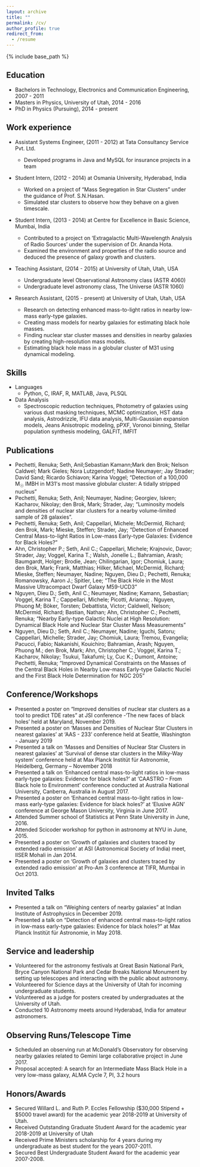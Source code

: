 ```yaml
---
layout: archive
title: ""
permalink: /cv/
author_profile: true
redirect_from:
  - /resume
---
```


{% include base_path %}

Education
---
* Bachelors in Technology, Electronics and Communication Engineering, 2007 - 2011
* Masters in Physics, University of Utah, 2014 - 2016
* PhD in Physics (Pursuing), 2014 - present

Work experience
---
* Assistant Systems Engineer, (2011 - 2012) at Tata Consultancy Service Pvt. Ltd.
  * Developed programs in Java and MySQL for insurance projects in a team

* Student Intern, (2012 - 2014) at Osmania University, Hyderabad, India
  * Worked on a project of “Mass Segregation in Star Clusters” under the guidance of Prof. S.N.Hasan.
  * Simulated star clusters to observe how they behave on a given timescale.

* Student Intern, (2013 - 2014) at Centre for Excellence in Basic Science, Mumbai, India
  * Contributed to a project on ‘Extragalactic Multi-Wavelength Analysis of Radio Sources’ under the supervision of Dr. Ananda Hota.
  * Examined the environment and properties of the radio source and deduced the presence of galaxy growth and clusters. 
* Teaching Assistant, (2014 - 2015) at University of Utah, Utah, USA
  * Undergraduate level Observational Astronomy class (ASTR 4060)
  * Undergraduate level astronomy class, The Universe (ASTR 1060)
* Research Assistant, (2015 - present) at University of Utah, Utah, USA
  * Research on detecting enhanced mass-to-light ratios in nearby low-mass early-type galaxies. 
  * Creating mass models for nearby galaxies for estimating black hole masses.
  * Finding nuclear star cluster masses and densities in nearby galaxies by creating high-resolution mass models.
  * Estimating black hole mass in a globular cluster of M31 using dynamical modeling.

Skills
---
* Languages
  * Python, C, IRAF, R,  MATLAB, Java, PLSQL
* Data Analysis
  * Spectroscopic reduction techniques, Photometry of galaxies using various dust masking techniques, MCMC optimization, HST data analysis, Astrodrizzle, IFU data analysis, Multi-Gaussian expansion models, Jeans Anisotropic modeling, pPXF, Voronoi binning, Stellar population synthesis modeling, GALFIT, IMFIT

Publications
---
  * Pechetti, Renuka; Seth, Anil;Sebastian Kamann;Mark den Brok; Nelson Caldwel; Mark Gieles; Nora Lutzgendorf; Nadine Neumayer; Jay Strader; David Sand; Ricardo Schiavon; Karina Voggel; “Detection of a 100,000 M<sub>☉</sub> IMBH in M31's most massive globular cluster: A tidally stripped nucleus”
  * Pechetti, Renuka; Seth, Anil; Neumayer, Nadine; Georgiev, Iskren; Kacharov, Nikolay; den Brok, Mark; Strader, Jay; “Luminosity models and densities of nuclear star clusters for a nearby volume-limited sample of 28 galaxies”. 
  * Pechetti, Renuka; Seth, Anil; Cappellari, Michele; McDermid, Richard; den Brok, Mark; Mieske, Steffen; Strader, Jay; “Detection of Enhanced Central Mass-to-light Ratios in Low-mass Early-type Galaxies: Evidence for Black Holes?”
  * Ahn, Christopher P.; Seth, Anil C.; Cappellari, Michele; Krajnovic, Davor; Strader, Jay; Voggel, Karina T.; Walsh, Jonelle L.; Bahramian, Arash; Baumgardt, Holger; Brodie, Jean; Chilingarian, Igor; Chomiuk, Laura; den Brok, Mark; Frank, Matthias; Hilker, Michael, McDermid, Richard; Mieske, Steffen; Neumayer, Nadine; Nguyen, Dieu D.; Pechetti, Renuka; Romanowsky, Aaron J.; Spitler, Lee; “The Black Hole in the Most Massive Ultracompact Dwarf Galaxy M59-UCD3” 
  * Nguyen, Dieu D.; Seth, Anil C.; Neumayer, Nadine; Kamann, Sebastian; Voggel, Karina T.; Cappellari, Michele; Picotti, Arianna; . Nguyen, Phuong M; Böker, Torsten; Debattista, Victor; Caldwell, Nelson; McDermid, Richard; Bastian, Nathan; Ahn, Christopher C.; Pechetti, Renuka; “Nearby Early-type Galactic Nuclei at High Resolution: Dynamical Black Hole and Nuclear Star Cluster Mass Measurements”
  * Nguyen, Dieu D.; Seth, Anil C.; Neumayer, Nadine; Iguchi, Satoru; Cappellari, Michelle; Strader, Jay; Chomiuk, Laura; Tremou, Evangelia; Pacucci, Fabio; Nakanishi, Kouichiro; Bahramian, Arash; Nguyen, Phuong M.; den Brok, Mark; Ahn, Christopher C.; Voggel, Karina T.; Kacharov, Nikolay; Tsukui, Takafumi; Ly, Cuc K.; Dumont, Antoine; Pechetti, Renuka; “Improved Dynamical Constraints on the Masses of the Central Black Holes in Nearby Low-mass Early-type Galactic Nuclei and the First Black Hole Determination for NGC 205”

Conference/Workshops
---
  * Presented a poster on “Improved densities of nuclear star clusters as a tool to predict TDE rates” at JSI conference -‘The new faces of black holes’ held at Maryland, November 2019. 
  * Presented a poster on ‘Masses and Densities of Nuclear Star Clusters in nearest galaxies’ at ‘AAS - 233’ conference held at Seattle, Washington - January 2019
  * Presented a talk on ‘Masses and Densities of Nuclear Star Clusters in nearest galaxies’ at ‘Survival of dense star clusters in the Milky-Way system’ conference held at Max Planck Institüt für Astronomie, Heidelberg, Germany – November 2018
  * Presented a talk on ‘Enhanced central mass-to-light ratios in low-mass early-type galaxies: Evidence for black holes?’  at ‘CAASTRO – From Black hole to Environment’ conference conducted at Australia National University, Canberra, Australia in August 2017.
  * Presented a poster on ‘Enhanced central mass-to-light ratios in low-mass early-type galaxies: Evidence for black holes?’ at ‘Elusive AGN’ conference at George Mason University, Virginia in June 2017.
  * Attended Summer school of Statistics at Penn State University in June, 2016.
  * Attended Scicoder workshop for python in astronomy at NYU in June, 2015.
  * Presented a poster on ‘Growth of galaxies and clusters traced by extended radio emission’ at ASI (Astronomical Society of India) meet, IISER Mohali in Jan 2014.
  * Presented a poster on ‘Growth of galaxies and clusters traced by extended radio emission’ at Pro-Am 3 conference at TIFR, Mumbai in Oct 2013.

Invited Talks
---
  * Presented a talk on “Weighing centers of nearby galaxies” at Indian Institute of Astrophysics in December 2019.
  * Presented a talk on “Detection of enhanced central mass-to-light ratios in low-mass early-type galaxies: Evidence for black holes?” at Max Planck Institüt für Astronomie, in May 2018.

  
Service and leadership
---
  * Volunteered for the astronomy festivals at Great Basin National Park, Bryce Canyon National Park and Cedar Breaks National Monument by setting up telescopes and interacting with the public about astronomy.
  * Volunteered for Science days at the University of Utah for incoming undergraduate students.
  * Volunteered as a judge for posters created by undergraduates at the University of Utah.
  * Conducted 10 Astronomy meets around Hyderabad, India for amateur astronomers. 


Observing Runs/Telescope Time
---
  * Scheduled an observing run at McDonald’s Observatory for observing nearby galaxies related to Gemini large collaborative project in June 2017.
  * Proposal accepted: A search for an Intermediate Mass Black Hole in a very low-mass galaxy, ALMA Cycle 7, PI, 3.2 hours

Honors/Awards
---
  * Secured Willard L. and Ruth P. Eccles Fellowship ($30,000 Stipend + $5000 travel award) for the academic year 2018-2019 at University of Utah. 
  * Received Outstanding Graduate Student Award for the academic year 2018-2019 at University of Utah
  * Received Prime Ministers scholarship for 4 years during my undergraduate as best student for the years 2007-2011. 
  * Secured Best Undergraduate Student Award for the academic year 2007-2008.

